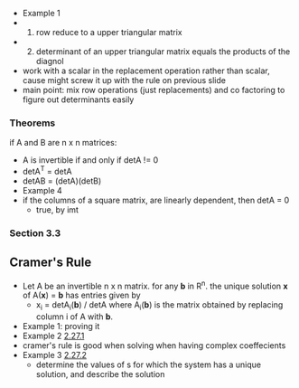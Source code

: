 * Example 1
* 1. row reduce to a upper triangular matrix
* 2. determinant of an upper triangular matrix equals the products of the diagnol
* work with a scalar in the replacement operation rather than scalar, cause might screw it up with the rule on previous slide
* main point: mix row operations (just replacements) and co factoring to figure out determinants easily
### Theorems
if A and B are n x n matrices:
* A is invertible if and only if detA != 0
* detA<sup>T</sup> = detA
* detAB = (detA)(detB)
* Example 4
* if the columns of a square matrix, are linearly dependent, then detA = 0
  * true, by imt
### Section 3.3
## Cramer's Rule
* Let A be an invertible n x n matrix. for any __b__ in R<sup>n</sup>. the unique solution __x__ of A(__x__) = __b__ has entries given by
  * x<sub>i</sub> = detA<sub>i</sub>(__b__) / detA where A<sub>i</sub>(__b__) is the matrix obtained by replacing column i of A with __b__.
* Example 1: proving it
* Example 2 [2.27.1](https://lh3.googleusercontent.com/wnczwEB3YQvghFuBIBO9xIcKMPuhhBctb6ODJ8noh8Q0OzRQprMvCrOITc0PXRkqMjHxmCyIwO_zOsWb4ZoUyDBHzEQ0zSegtwOjDkmlqvmk-PynKcbnpRGZQov8ftoj9dQ3JZeMDlTN6UrOQNVLlKey_qGOso5EWlckyll6VavZrzkzIx-gp_ZTuCUUoaoKXW8CZoqfGLaIN53ZFGKFhU-rbDuo2J32SvATqFr7_rwiqgnKh93EC2cQd5c7sHd_rbKy7_4YHsHt_nrI9U1UdscFEkN72dIxHJFx_Sm4wXyJF6cms0MmkbLLVRSBE4KN1GrFWoUKGaFXwmnbuHyoP9jTe0ZRg9P78YtvzxyNU6s2OsQtoaiAVuDDUX-0AG4hfdSxvVAlZ0Vs4TApZQoSI8KosQWaj3Magg19A7umZ2yC7nj8BtsL9izmEH7NcSXllK4dFPghB3z7nqclzGLItdqONoTK4fdc2wberf97N7qbX3Ak1H8Bi3k1HtCCnVGKU_AYQ2AzzCdELBOAZEf-JKyO-_A52YbBONvIMU-5fFqqI6zVpLaMaCkdK-vnGXAYyUIwCS9Y6Z3I2WsChRdc3sHkDwnc14Bgg8v6xqjco_J-sqvY4u7U3exYKbMCPQF_l27SW98oB654HqssKyykcgOBKcaq_cg=w165-h220-no)
* cramer's rule is good when solving when having complex coeffecients
* Example 3 [2.27.2](https://lh3.googleusercontent.com/wnczwEB3YQvghFuBIBO9xIcKMPuhhBctb6ODJ8noh8Q0OzRQprMvCrOITc0PXRkqMjHxmCyIwO_zOsWb4ZoUyDBHzEQ0zSegtwOjDkmlqvmk-PynKcbnpRGZQov8ftoj9dQ3JZeMDlTN6UrOQNVLlKey_qGOso5EWlckyll6VavZrzkzIx-gp_ZTuCUUoaoKXW8CZoqfGLaIN53ZFGKFhU-rbDuo2J32SvATqFr7_rwiqgnKh93EC2cQd5c7sHd_rbKy7_4YHsHt_nrI9U1UdscFEkN72dIxHJFx_Sm4wXyJF6cms0MmkbLLVRSBE4KN1GrFWoUKGaFXwmnbuHyoP9jTe0ZRg9P78YtvzxyNU6s2OsQtoaiAVuDDUX-0AG4hfdSxvVAlZ0Vs4TApZQoSI8KosQWaj3Magg19A7umZ2yC7nj8BtsL9izmEH7NcSXllK4dFPghB3z7nqclzGLItdqONoTK4fdc2wberf97N7qbX3Ak1H8Bi3k1HtCCnVGKU_AYQ2AzzCdELBOAZEf-JKyO-_A52YbBONvIMU-5fFqqI6zVpLaMaCkdK-vnGXAYyUIwCS9Y6Z3I2WsChRdc3sHkDwnc14Bgg8v6xqjco_J-sqvY4u7U3exYKbMCPQF_l27SW98oB654HqssKyykcgOBKcaq_cg=w165-h220-no)
  * determine the values of s for which the system has a unique solution, and describe the solution
  
